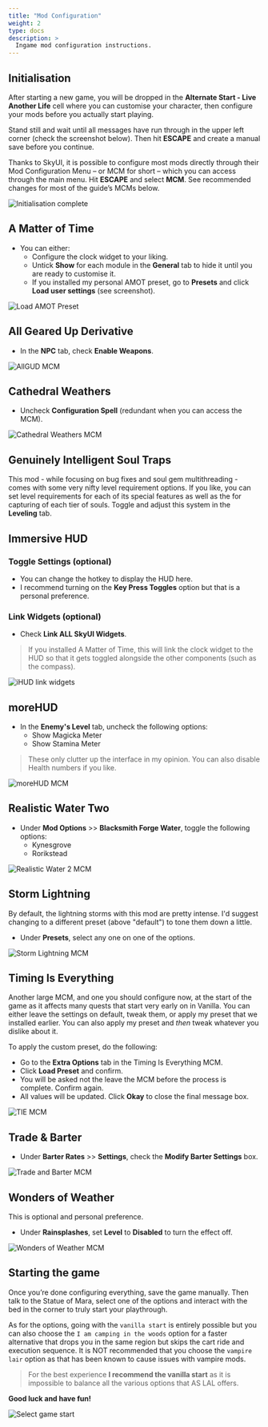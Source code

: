```yaml
---
title: "Mod Configuration"
weight: 2
type: docs
description: >
  Ingame mod configuration instructions.
---
```


## Initialisation

After starting a new game, you will be dropped in the **Alternate Start - Live Another Life** cell where you can customise your character, then configure your mods before you actually start playing.

Stand still and wait until all messages have run through in the upper left corner (check the screenshot below). Then hit **ESCAPE** and create a manual save before you continue.

Thanks to SkyUI, it is possible to configure most mods directly through their Mod Configuration Menu – or MCM for short – which you can access through the main menu. Hit **ESCAPE** and select **MCM**. See recommended changes for most of the guide’s MCMs below.

![Initialisation complete](/Pictures/skyrim-se/new-game/initialisation-complete.jpg)

## A Matter of Time

- You can either:
  - Configure the clock widget to your liking.
  - Untick **Show** for each module in the **General** tab to hide it until you are ready to customise it.
  - If you installed my personal AMOT preset, go to **Presets** and click **Load user settings** (see screenshot).

![Load AMOT Preset](/Pictures/skyrim-se/new-game/load-amot-preset.jpg)

## All Geared Up Derivative

- In the **NPC** tab, check **Enable Weapons**.

![AllGUD MCM](/Pictures/skyrim-se/new-game/allgud-mcm.jpg)

## Cathedral Weathers

- Uncheck **Configuration Spell** (redundant when you can access the MCM).

![Cathedral Weathers MCM](/Pictures/skyrim-se/new-game/cw-mcm.jpg)

## Genuinely Intelligent Soul Traps

This mod - while focusing on bug fixes and soul gem multithreading - comes with some very nifty level requirement options. If you like, you can set level requirements for each of its special features as well as the for capturing of each tier of souls. Toggle and adjust this system in the **Leveling** tab.

## Immersive HUD

### Toggle Settings (optional)

- You can change the hotkey to display the HUD here.
- I recommend turning on the **Key Press Toggles** option but that is a personal preference.

### Link Widgets (optional)

- Check **Link ALL SkyUI Widgets**.

> If you installed A Matter of Time, this will link the clock widget to the HUD so that it gets toggled alongside the other components (such as the compass). 

![iHUD link widgets](/Pictures/skyrim-se/new-game/ihud-link-widgets.jpg)

## moreHUD

- In the **Enemy's Level** tab, uncheck the following options:
  - Show Magicka Meter
  - Show Stamina Meter

> These only clutter up the interface in my opinion. You can also disable Health numbers if you like.

![moreHUD MCM](/Pictures/skyrim-se/new-game/morehud-mcm.jpg)

## Realistic Water Two

* Under **Mod Options** >> **Blacksmith Forge Water**, toggle the following options:
  * Kynesgrove
  * Rorikstead

![Realistic Water 2 MCM](/Pictures/skyrim-se/new-game/rwt-mcm.jpg)

## Storm Lightning

By default, the lightning storms with this mod are pretty intense. I'd suggest changing to a different preset (above "default") to tone them down a little.

- Under **Presets**, select any one on one of the options.

![Storm Lightning MCM](/Pictures/skyrim-se/new-game/storm-lightning-mcm.jpg)

## Timing Is Everything

Another large MCM, and one you should configure now, at the start of the game as it affects many quests that start very early on in Vanilla. You can either leave the settings on default, tweak them, or apply my preset that we installed earlier. You can also apply my preset and *then* tweak whatever you dislike about it.

To apply the custom preset, do the following:

- Go to the **Extra Options** tab in the Timing Is Everything MCM.
- Click **Load Preset** and confirm.
- You will be asked not the leave the MCM before the process is complete. Confirm again.
- All values will be updated. Click **Okay** to close the final message box.

![TIE MCM](/Pictures/skyrim-se/new-game/tie-mcm.jpg)

## Trade & Barter

- Under **Barter Rates** >> **Settings**, check the **Modify Barter Settings** box.

![Trade and Barter MCM](/Pictures/skyrim-se/new-game/trade-barter-mcm.jpg)

## Wonders of Weather

This is optional and personal preference.

* Under **Rainsplashes**, set **Level** to **Disabled** to turn the effect off.

![Wonders of Weather MCM](/Pictures/skyrim-se/new-game/wow-mcm.jpg)

## Starting the game

Once you’re done configuring everything, save the game manually. Then talk to the Statue of Mara, select one of the options and interact with the bed in the corner to truly start your playthrough.

As for the options, going with the `vanilla start` is entirely possible but you can also choose the `I am camping in the woods` option for a faster alternative that drops you in the same region but skips the cart ride and execution sequence. It is NOT recommended that you choose the `vampire lair` option as that has been known to cause issues with vampire mods.

> For the best experience **I recommend the vanilla start** as it is impossible to balance all the various options that AS LAL offers.

**Good luck and have fun!**

![Select game start](/Pictures/skyrim-se/new-game/select-game-start.jpg)